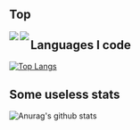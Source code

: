 ## Top
<a href="https://github.com/TheDebianGuy">
  <img align="left" src="https://github-readme-stats.vercel.app/api/top-langs/?username=anuraghazra&layout=compact" />
</a>
<a href="https://github.com/TheDebianGuy">
  <img align="left" src="https://github-readme-stats.vercel.app/api?username=TheDebianGuy&show_icons=true&theme=cobalt" />
</a>

## Languages I code
[![Top Langs](https://github-readme-stats.vercel.app/api/top-langs/?username=anuraghazra&layout=compact)](https://github.com/anuraghazra/github-readme-stats)

## Some useless stats
![Anurag's github stats](https://github-readme-stats.vercel.app/api?username=TheDebianGuy&show_icons=true&theme=cobalt)
